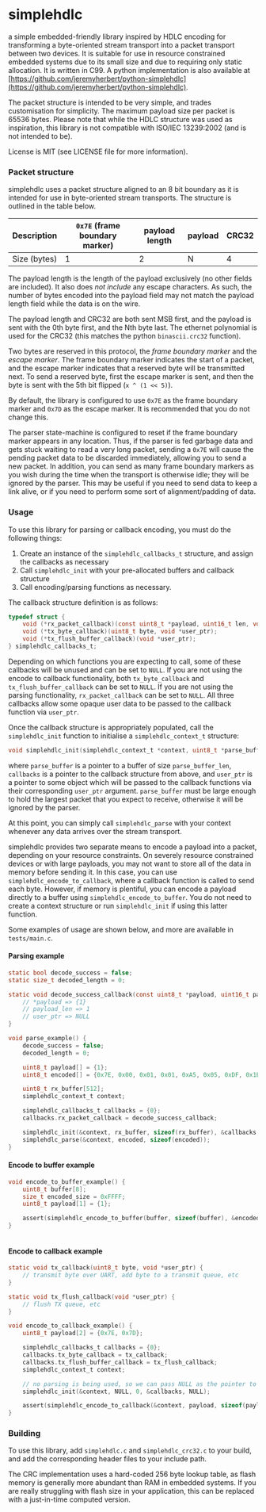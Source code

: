 # simplehdlc
a simple embedded-friendly library inspired by HDLC encoding for transforming a byte-oriented stream transport into a packet transport between two devices. It is suitable for use in resource constrained embedded systems due to its small size and due to requiring only static allocation. It is written in C99. A python implementation is also available at [https://github.com/jeremyherbert/python-simplehdlc](https://github.com/jeremyherbert/python-simplehdlc).

The packet structure is intended to be very simple, and trades customisation for simplicity. The maximum payload size per packet is 65536 bytes. Please note that while the HDLC structure was used as inspiration, this library is not compatible with ISO/IEC 13239:2002 (and is not intended to be).

License is MIT (see LICENSE file for more information). 

### Packet structure

simplehdlc uses a packet structure aligned to an 8 bit boundary as it is intended for use in byte-oriented stream transports. The structure is outlined in the table below.

Description | `0x7E` (frame boundary marker) | payload length | payload | CRC32 
--- | --- | --- | --- | ---
Size (bytes) | 1 | 2 | N | 4 

The payload length is the length of the payload exclusively (no other fields are included). It also does *not include* any escape characters. As such, the number of bytes encoded into the payload field may not match the payload length field while the data is on the wire.

The payload length and CRC32 are both sent MSB first, and the payload is sent with the 0th byte first, and the Nth byte last. The ethernet polynomial is used for the CRC32 (this matches the python `binascii.crc32` function).

Two bytes are reserved in this protocol, the *frame boundary marker* and the *escape marker*. The frame boundary marker indicates the start of a packet, and the escape marker indicates that a reserved byte will be transmitted next. To send a reserved byte, first the escape marker is sent, and then the byte is sent with the 5th bit flipped (`x ^ (1 << 5)`).

By default, the library is configured to use `0x7E` as the frame boundary marker and `0x7D` as the escape marker. It is recommended that you do not change this. 

The parser state-machine is configured to reset if the frame boundary marker appears in any location. Thus, if the parser is fed garbage data and gets stuck waiting to read a very long packet, sending a `0x7E` will cause the pending packet data to be discarded immediately, allowing you to send a new packet. In addition, you can send as many frame boundary markers as you wish during the time when the transport is otherwise idle; they will be ignored by the parser. This may be useful if you need to send data to keep a link alive, or if you need to perform some sort of alignment/padding of data.

### Usage

To use this library for parsing or callback encoding, you must do the following things:

1. Create an instance of the `simplehdlc_callbacks_t` structure, and assign the callbacks as necessary
2. Call `simplehdlc_init` with your pre-allocated buffers and callback structure
3. Call encoding/parsing functions as necessary.

The callback structure definition is as follows:

```c
typedef struct {
    void (*rx_packet_callback)(const uint8_t *payload, uint16_t len, void *user_ptr);
    void (*tx_byte_callback)(uint8_t byte, void *user_ptr);
    void (*tx_flush_buffer_callback)(void *user_ptr);
} simplehdlc_callbacks_t;
```

Depending on which functions you are expecting to call, some of these callbacks will be unused and can be set to `NULL`. If you are not using the encode to callback functionality, both `tx_byte_callback` and `tx_flush_buffer_callback` can be set to `NULL`. If you are not using the parsing functionality, `rx_packet_callback` can be set to `NULL`. All three callbacks allow some opaque user data to be passed to the callback function via `user_ptr`. 

Once the callback structure is appropriately populated, call the `simplehdlc_init` function to initialise a `simplehdlc_context_t` structure:

```c
void simplehdlc_init(simplehdlc_context_t *context, uint8_t *parse_buffer, size_t parse_buffer_len, const simplehdlc_callbacks_t *callbacks, void *user_ptr)
```

where `parse_buffer` is a pointer to a buffer of size `parse_buffer_len`, `callbacks` is a pointer to the callback structure from above, and `user_ptr` is a pointer to some object which will be passed to the callback functions via their corresponding `user_ptr` argument. `parse_buffer` must be large enough to hold the largest packet that you expect to receive, otherwise it will be ignored by the parser.

At this point, you can simply call `simplehdlc_parse` with your context whenever any data arrives over the stream transport.

simplehdlc provides two separate means to encode a payload into a packet, depending on your resource constraints. On severely resource constrained devices or with large payloads, you may not want to store all of the data in memory before sending it. In this case, you can use `simplehdlc_encode_to_callback`, where a callback function is called to send each byte. However, if memory is plentiful, you can encode a payload directly to a buffer using `simplehdlc_encode_to_buffer`. You do not need to create a context structure or run `simplehdlc_init` if using this latter function.

Some examples of usage are shown below, and more are available in `tests/main.c`.

#### Parsing example

```c
static bool decode_success = false;
static size_t decoded_length = 0;

static void decode_success_callback(const uint8_t *payload, uint16_t payload_len, void *user_ptr) {
    // *payload => {1}
    // payload_len => 1 
    // user_ptr => NULL
}

void parse_example() {
    decode_success = false;
    decoded_length = 0;

    uint8_t payload[] = {1};
    uint8_t encoded[] = {0x7E, 0x00, 0x01, 0x01, 0xA5, 0x05, 0xDF, 0x1B};

    uint8_t rx_buffer[512];
    simplehdlc_context_t context;

    simplehdlc_callbacks_t callbacks = {0};
    callbacks.rx_packet_callback = decode_success_callback;

    simplehdlc_init(&context, rx_buffer, sizeof(rx_buffer), &callbacks, (void *) payload);
    simplehdlc_parse(&context, encoded, sizeof(encoded));
}
```

#### Encode to buffer example

```c
void encode_to_buffer_example() {
    uint8_t buffer[8];
    size_t encoded_size = 0xFFFF;
    uint8_t payload[1] = {1};

    assert(simplehdlc_encode_to_buffer(buffer, sizeof(buffer), &encoded_size, payload, sizeof(payload)) == SIMPLEHDLC_OK);
}
    
```


#### Encode to callback example

```c
static void tx_callback(uint8_t byte, void *user_ptr) {
    // transmit byte over UART, add byte to a transmit queue, etc
}

static void tx_flush_callback(void *user_ptr) {
    // flush TX queue, etc
}

void encode_to_callback_example() {
    uint8_t payload[2] = {0x7E, 0x7D};

    simplehdlc_callbacks_t callbacks = {0};
    callbacks.tx_byte_callback = tx_callback;
    callbacks.tx_flush_buffer_callback = tx_flush_callback;
    simplehdlc_context_t context;

    // no parsing is being used, so we can pass NULL as the pointer to the parse buffer
    simplehdlc_init(&context, NULL, 0, &callbacks, NULL);

    assert(simplehdlc_encode_to_callback(&context, payload, sizeof(payload), true) == SIMPLEHDLC_OK);
}
```

### Building

To use this library, add `simplehdlc.c` and `simplehdlc_crc32.c` to your build, and add the corresponding header files to your include path. 

The CRC implementation uses a hard-coded 256 byte lookup table, as flash memory is generally more abundant than RAM in embedded systems. If you are really struggling with flash size in your application, this can be replaced with a just-in-time computed version.